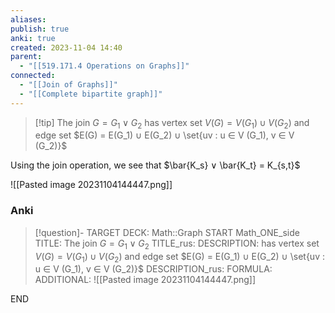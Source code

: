 ```yaml
---
aliases: 
publish: true
anki: true
created: 2023-11-04 14:40
parent:
  - "[[519.171.4 Operations on Graphs]]"
connected:
  - "[[Join of Graphs]]"
  - "[[Complete bipartite graph]]"
---
```


> [!tip] The join $G = G_1 ∨ G_2$ 
has 
vertex set $V(G) = V(G_1) ∪ V(G_2)$ and 
edge set $E(G) = E(G_1) ∪ E(G_2) ∪ \set{uv : u ∈ V (G_1), v ∈ V (G_2)}$

Using the join operation, we see that $\bar{K_s} ∨ \bar{K_t} = K_{s,t}$

![[Pasted image 20231104144447.png]]

### Anki
> [!question]-
TARGET DECK: Math::Graph
START
Math_ONE_side
TITLE: The join $G = G_1 ∨ G_2$ 
TITLE_rus: 
DESCRIPTION: has 
vertex set $V(G) = V(G_1) ∪ V(G_2)$ and 
edge set $E(G) = E(G_1) ∪ E(G_2) ∪ \set{uv : u ∈ V (G_1), v ∈ V (G_2)}$
DESCRIPTION_rus: 
FORMULA: 
ADDITIONAL: ![[Pasted image 20231104144447.png]]
<!--ID: 1699170276195-->
END







